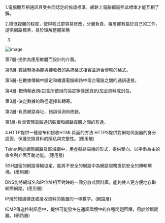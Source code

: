 1.電腦間互相通訊且受共同認定的協議標準，網路上電腦都需照此標準才能互相了解。

2.降低複雜的程度，使得程式更容易修改，分層負責，每層都有屬於自己的工作，提供網路標準，易於理解整體架構


3.
![image](https://user-images.githubusercontent.com/43432054/140008306-7cc52437-de9a-41f1-b9c9-1d208af09394.png)

  第7層-提供為應用軟體而設計的介面。
  
  第6層-數據轉換為能與接收者的系統格式相容並適合傳輸的格式。	
  
  第5層-在數據傳輸中設定和維護電腦網路中兩台電腦之間的通訊連接。
  
  第4層-把傳輸表頭(包含所使用的協定等傳送資訊)加至資料成封包。
  
  第3層-決定數據的路徑選擇和轉寄。
  
  第2層-負責網路尋址、錯誤偵測和改錯。
  
  第1層-負責管理電腦通訊裝置和網路媒體之間的互通。
  
  
4.HTTP提供一種發布和接收HTML頁面的方法 HTTPS提供對網站伺服器的身分認證，保護交換資料的隱私與完整性。(應用層)

  Telnet用於網際網路及區域網中，用虛擬終端機的形式，提供雙向、以字串為主的命令列介面互動功能。(應用層)

  SSH加密的網路傳輸協定，能將不安全的網路中為網路服務提供安全的傳輸環境。(應用層)
  
  DNS能將網域名和IP位址相互對映的一個分散式資料庫，能夠使人更方便地存取網際網路。(應用層)
  
  IP用於標識傳送或接收資料的裝置的一串數字。(網路層)
  
  ICMP傳送控制訊息中，提供可能發生在通訊環境中的各種問題回饋，用於診斷問題。(網路層)
